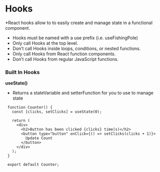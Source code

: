 # Hooks
*React hooks allow to to easily create and manage state in a functional component.

- Hooks must be named with a use prefix (i.e. useFishingPole)
- Only call Hooks at the top level. 
- Don’t call Hooks inside loops, conditions, or nested functions.
- Only call Hooks from React function components. 
- Don’t call Hooks from regular JavaScript functions. 

### Built In Hooks

**useState()**
- Returns a stateVariable and setterFunction for you to use to manage state
```
 function Counter() {
   const [clicks, setClicks] = useState(0);

   return (
     <div>
       <h2>Button has been clicked {clicks} time(s)</h2>
       <button type="button" onClick={() => setClicks(clicks + 1)}>
         Update Count
       </button>
     </div>
   );
 }

 export default Counter;
 ```
